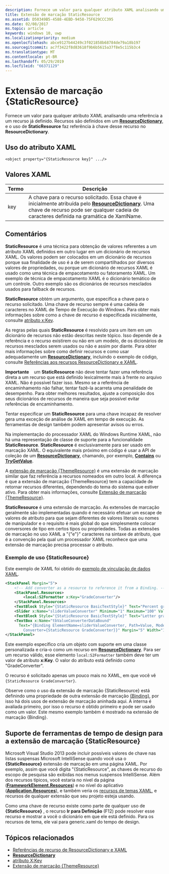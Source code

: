 ```yaml
---
description: Fornece um valor para qualquer atributo XAML analisando uma referência a um recurso já definido. Recursos são definidos em um ResourceDictionary, e o uso de StaticResource faz referência à chave desse recurso no ResourceDictionary.
title: Extensão de marcação StaticResource
ms.assetid: D50349B5-4588-4EBD-9458-75F629CCC395
ms.date: 02/08/2017
ms.topic: article
keywords: windows 10, uwp
ms.localizationpriority: medium
ms.openlocfilehash: abce9127b44249c3f021858b68784de79a18b197
ms.sourcegitcommit: ac7f3422f8d83618f9b6b5615a37f8e5c115b3c4
ms.translationtype: MT
ms.contentlocale: pt-BR
ms.lasthandoff: 05/29/2019
ms.locfileid: "66371129"
---
```

# <a name="staticresource-markup-extension"></a>Extensão de marcação {StaticResource}


Fornece um valor para qualquer atributo XAML analisando uma referência a um recurso já definido. Recursos são definidos em um [**ResourceDictionary**](https://docs.microsoft.com/uwp/api/Windows.UI.Xaml.ResourceDictionary), e o uso de **StaticResource** faz referência à chave desse recurso no **ResourceDictionary**.

## <a name="xaml-attribute-usage"></a>Uso do atributo XAML

``` syntax
<object property="{StaticResource key}" .../>
```

## <a name="xaml-values"></a>Valores XAML

| Termo | Descrição |
|------|-------------|
| key | A chave para o recurso solicitado. Essa chave é inicialmente atribuída pelo [**ResourceDictionary**](https://docs.microsoft.com/uwp/api/Windows.UI.Xaml.ResourceDictionary). Uma chave de recurso pode ser qualquer cadeia de caracteres definida na gramática de XamlName. |

## <a name="remarks"></a>Comentários

**StaticResource** é uma técnica para obtenção de valores referentes a um atributo XAML definidos em outro lugar em um dicionário de recursos XAML. Os valores podem ser colocados em um dicionário de recursos porque sua finalidade de uso é a de serem compartilhados por diversos valores de propriedades, ou porque um dicionário de recursos XAML é usado como uma técnica de empacotamento ou fatoramento XAML. Um exemplo de técnica de empacotamento XAML é o dicionário temático de um controle. Outro exemplo são os dicionários de recursos mesclados usados para fallback de recursos.

**StaticResource** obtém um argumento, que especifica a chave para o recurso solicitado. Uma chave de recurso sempre é uma cadeia de caracteres no XAML de Tempo de Execução do Windows. Para obter mais informações sobre como a chave de recurso é especificada inicialmente, consulte [atributo x:Key](x-key-attribute.md).

As regras pelas quais **StaticResource** é resolvido para um item em um dicionário de recursos não estão descritas neste tópico. Isso depende de a referência e o recurso existirem ou não em um modelo, de os dicionários de recursos mesclados serem usados ou não e assim por diante. Para obter mais informações sobre como definir recursos e como usar adequadamente um [**ResourceDictionary**](https://docs.microsoft.com/uwp/api/Windows.UI.Xaml.ResourceDictionary), incluindo o exemplo de código, consulte [Referências aos recursos ResourceDictionary e XAML](https://docs.microsoft.com/windows/uwp/controls-and-patterns/resourcedictionary-and-xaml-resource-references).

**Importante**    um **StaticResource** não deve tentar fazer uma referência direta a um recurso que está definido lexicalmente mais à frente no arquivo XAML. Não é possível fazer isso. Mesmo se a referência de encaminhamento não falhar, tentar fazê-la acarreta uma penalidade de desempenho. Para obter melhores resultados, ajuste a composição dos seus dicionários de recursos de maneira que seja possível evitar referências de encaminhamento.

Tentar especificar um **StaticResource** para uma chave incapaz de resolver gera uma exceção de análise de XAML em tempo de execução. As ferramentas de design também podem apresentar avisos ou erros.

Na implementação do processador XAML do Windows Runtime XAML, não há uma representação de classe de suporte para a funcionalidade **StaticResource**. **StaticResource** é exclusivamente para ser usado em marcação XAML. O equivalente mais próximo em código é usar a API de coleção de um [**ResourceDictionary**](https://docs.microsoft.com/uwp/api/Windows.UI.Xaml.ResourceDictionary), chamando, por exemplo, [**Contains**](https://docs.microsoft.com/uwp/api/windows.ui.xaml.resourcedictionary.contains) ou [**TryGetValue**](https://docs.microsoft.com/uwp/api/windows.ui.xaml.resourcedictionary.trygetvalue).

A [extensão de marcação {ThemeResource}](themeresource-markup-extension.md) é uma extensão de marcação similar que faz referência a recursos nomeados em outro local. A diferença é que a extensão de marcação {ThemeResource} tem a capacidade de retornar recursos diferentes, dependendo do tema do sistema que estiver ativo. Para obter mais informações, consulte [Extensão de marcação {ThemeResource}](themeresource-markup-extension.md).

**StaticResource** é uma extensão de marcação. As extensões de marcação geralmente são implementadas quando é necessário efetuar um escape de valores de atributo para que sejam diferentes de valores literais ou nomes de manipulador e o requisito é mais global do que simplesmente colocar conversores de tipo em certos tipos ou propriedades. Todas as extensões de marcação no uso XAML a "\{"e"\}" caracteres na sintaxe de atributo, que é a convenção pela qual um processador XAML reconhece que uma extensão de marcação precisa processar o atributo.

### <a name="an-example-staticresource-usage"></a>Exemplo de uso {StaticResource}

Este exemplo de XAML foi obtido do [exemplo de vinculação de dados XAML](https://go.microsoft.com/fwlink/p/?linkid=226854).

```xml
<StackPanel Margin="5">
    <!-- Add converter as a resource to reference it from a Binding. --> 
    <StackPanel.Resources>
        <local:S2Formatter x:Key="GradeConverter"/>
    </StackPanel.Resources>
    <TextBlock Style="{StaticResource BasicTextStyle}" Text="Percent grade:" Margin="5" />
    <Slider x:Name="sliderValueConverter" Minimum="1" Maximum="100" Value="70" Margin="5"/>
    <TextBlock Style="{StaticResource BasicTextStyle}" Text="Letter grade:" Margin="5"/>
    <TextBox x:Name="tbValueConverterDataBound"
      Text="{Binding ElementName=sliderValueConverter, Path=Value, Mode=OneWay,  
        Converter={StaticResource GradeConverter}}" Margin="5" Width="150"/> 
</StackPanel> 
```

Este exemplo específico cria um objeto com suporte em uma classe personalizada e cria-o como um recurso em [**ResourceDictionary**](https://docs.microsoft.com/uwp/api/Windows.UI.Xaml.ResourceDictionary). Para ser um recurso válido, esse elemento `local:S2Formatter` também deve ter um valor de atributo **x:Key**. O valor do atributo está definido como "GradeConverter".

O recurso é solicitado apenas um pouco mais no XAML, em que você vê `{StaticResource GradeConverter}`.

Observe como o uso da extensão de marcação {StaticResource} está definindo uma propriedade de outra extensão de marcação [{Binding}](binding-markup-extension.md), por isso há dois usos de extensão de marcação aninhada aqui. A interna é avaliada primeiro, por isso o recurso é obtido primeiro e pode ser usado como um valor. Este mesmo exemplo também é mostrado na extensão de marcação {Binding}.

## <a name="design-time-tools-support-for-the-staticresource-markup-extension"></a>Suporte de ferramentas de tempo de design para a extensão de marcação **{StaticResource}**

Microsoft Visual Studio 2013 pode incluir possíveis valores de chave nas listas suspensas Microsoft IntelliSense quando você usa o **{StaticResource}** extensão de marcação em uma página XAML. Por exemplo, assim que você digita "{StaticResource", as chaves de recurso do escopo de pesquisa são exibidas nos menus suspensos IntelliSense. Além dos recursos típicos, você estaria no nível da página ([**FrameworkElement.Resources**](https://docs.microsoft.com/uwp/api/windows.ui.xaml.frameworkelement.resources)) e no nível do aplicativo ([**Application.Resources**](https://docs.microsoft.com/uwp/api/windows.ui.xaml.application.resources)), e também veria os [recursos de temas XAML](https://docs.microsoft.com/windows/uwp/controls-and-patterns/xaml-theme-resources), e recursos de qualquer extensão que seu projeto esteja usando.

Como uma chave de recurso existe como parte de qualquer uso de **{StaticResource}** , o recurso **Ir para Definição** (F12) pode resolver esse recurso e mostrar a você o dicionário em que ele está definido. Para os recursos de tema, ele vai para generic.xaml do tempo de design.

## <a name="related-topics"></a>Tópicos relacionados

* [Referências de recurso de ResourceDictionary e XAML](https://docs.microsoft.com/windows/uwp/controls-and-patterns/resourcedictionary-and-xaml-resource-references)
* [**ResourceDictionary**](https://docs.microsoft.com/uwp/api/Windows.UI.Xaml.ResourceDictionary)
* [atributo X:Key](x-key-attribute.md)
* [Extensão de marcação {ThemeResource}](themeresource-markup-extension.md)

